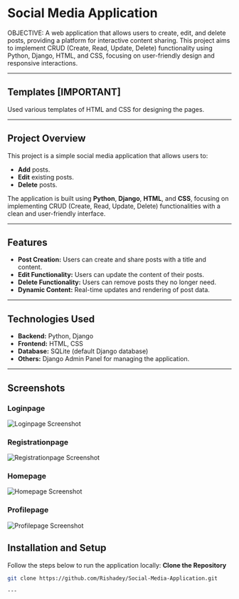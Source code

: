 # Social Media Application
OBJECTIVE:
A web application that allows users to create, edit, and delete posts, providing a platform for interactive content sharing. This project aims to implement CRUD (Create, Read, Update, Delete) functionality using Python, Django, HTML, and CSS, focusing on user-friendly design and responsive interactions.

---

## Templates [IMPORTANT]
Used various templates of HTML and CSS for designing the pages.

---

## Project Overview
This project is a simple social media application that allows users to:
- **Add** posts.
- **Edit** existing posts.
- **Delete** posts.

The application is built using **Python**, **Django**, **HTML**, and **CSS**, focusing on implementing CRUD (Create, Read, Update, Delete) functionalities with a clean and user-friendly interface.

---

## Features
- **Post Creation:** Users can create and share posts with a title and content.
- **Edit Functionality:** Users can update the content of their posts.
- **Delete Functionality:** Users can remove posts they no longer need.
- **Dynamic Content:** Real-time updates and rendering of post data.

---

## Technologies Used
- **Backend:** Python, Django
- **Frontend:** HTML, CSS
- **Database:** SQLite (default Django database)
- **Others:** Django Admin Panel for managing the application.

---

## Screenshots
### Loginpage
![Loginpage Screenshot](https://github.com/user-attachments/assets/31f333f5-306d-4e50-bd13-f290fa4bd9cf)

### Registrationpage
![Registrationpage Screenshot](https://github.com/user-attachments/assets/dc6a2893-7438-415b-9216-c2ca3f05abbe)

### Homepage
![Homepage Screenshot](https://github.com/user-attachments/assets/dbb55613-eb69-4cb2-96ab-b07a24e903b3)

### Profilepage
![Profilepage Screenshot](https://github.com/user-attachments/assets/c49c9e58-d211-4643-94ed-61944605777f)




## Installation and Setup
Follow the steps below to run the application locally:
**Clone the Repository**
   ```bash
   git clone https://github.com/Rishadey/Social-Media-Application.git

---
